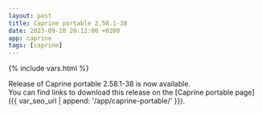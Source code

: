 ```yaml
---
layout: post
title: Caprine portable 2.58.1-38
date: 2023-09-10 20:12:00 +0200
app: caprine
tags: [caprine]
---
```

{% include vars.html %}

Release of Caprine portable 2.58.1-38 is now available.<br />
You can find links to download this release on the [Caprine portable page]({{ var_seo_url | append: '/app/caprine-portable/' }}).
